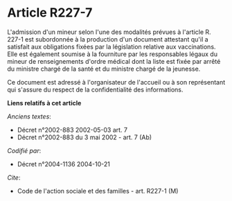# Article R227-7

L'admission d'un mineur selon l'une des modalités prévues à l'article R. 227-1 est subordonnée à la production d'un document
attestant qu'il a satisfait aux obligations fixées par la législation relative aux vaccinations. Elle est également soumise à
la fourniture par les responsables légaux du mineur de renseignements d'ordre médical dont la liste est fixée par arrêté du
ministre chargé de la santé et du ministre chargé de la jeunesse.

Ce document est adressé à l'organisateur de l'accueil ou à son représentant qui s'assure du respect de la confidentialité des
informations.

**Liens relatifs à cet article**

_Anciens textes_:

  - Décret n°2002-883 2002-05-03 art. 7
  - Décret n°2002-883 du 3 mai 2002 - art. 7 (Ab)

_Codifié par_:

  - Décret n°2004-1136 2004-10-21

_Cite_:

  - Code de l'action sociale et des familles - art. R227-1 (M)
